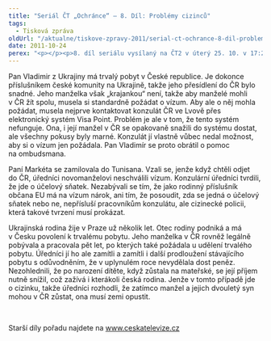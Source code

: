 ```yaml
---
title: "Seriál ČT „Ochránce“ – 8. Díl: Problémy cizinců"
tags:
  - Tisková zpráva
oldUrl: "/aktualne/tiskove-zpravy-2011/serial-ct-ochrance-8-dil-problemy-cizincu-1"
date: 2011-10-24
perex: "<p></p><p>8. díl seriálu vysílaný na ČT2 v úterý 25. 10. v 17:20 hod a v repríze ve středu 26. 10. v 9:35 se bude věnovat problémů cizinců, pro něž se Česká republika stala novým domovem. Pracují zde, platí daně, vychovávají své děti a mnohdy musí těžce bojovat s úřady. </p>"
---
```


<!-- imported from the old website -->

<p>Pan Vladimir z Ukrajiny má trvalý pobyt v České republice. Je dokonce příslušníkem české komunity na Ukrajině, takže jeho přesídlení do ČR bylo snadné. Jeho manželka však „krajankou“ není, takže aby manželé mohli v ČR žít spolu, musela si standardně požádat o vízum. Aby ale o něj mohla požádat, musela nejprve kontaktovat konzulát ČR ve Lvově přes elektronický systém Visa Point. Problém je ale v tom, že tento systém nefunguje. Ona, i její manžel v ČR se opakovaně snažili do systému dostat, ale všechny pokusy byly marné. Konzulát jí vlastně vůbec nedal možnost, aby si o vízum jen požádala. Pan Vladimír se proto obrátil o pomoc na ombudsmana. </p><p>Paní Markéta se zamilovala do Tunisana. Vzali se, jenže když chtěli odjet do ČR, úředníci novomanželovi neschválili vízum. Konzulární úředníci tvrdili, že jde o účelový sňatek. Nezabývali se tím, že jako rodinný příslušník občana EU má na vízum nárok, ani tím, že posoudit, zda se jedná o účelový sňatek nebo ne, nepřísluší pracovníkům konzulátu, ale cizinecké policii, která takové tvrzení musí prokázat.</p><p>Ukrajinská rodina žije v Praze už několik let. Otec rodiny podniká a má v Česku povolení k trvalému pobytu. Jeho manželka v ČR rovněž legálně pobývala a pracovala pět let, po kterých také požádala u udělení trvalého pobytu. Úředníci jí ho ale zamítli a zamítli i další prodloužení stávajícího pobytu s odůvodněním, že v uplynulém roce nevydělala dost peněz. Nezohlednili, že po narození dítěte, když zůstala na mateřské, se její příjem nutně snížil, což zažívá i kterákoli česká rodina. Jenže v tomto případě jde o cizinku, takže úředníci rozhodli, že zatímco manžel a jejich dvouletý syn mohou v ČR zůstat, ona musí zemi opustit.</p><p> </p><p>Starší díly pořadu najdete na <a title="Otevření do nového okna" href="http://www.ceskatelevize.cz/" target="_blank">www.ceskatelevize.cz</a>  </p>
